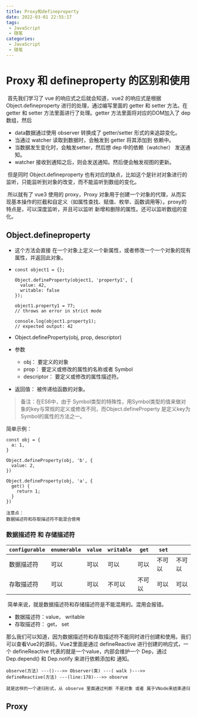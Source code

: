 ```yaml
---
title: Proxy和defineproperty
date: 2022-03-01 22:55:17
tags:
 - JavaScript
 - 随笔
categories:
 - JavaScript
 - 随笔
---
```




#  Proxy 和 defineproperty 的区别和使用

​		首先我们学习了 vue 的响应式之后就会知道，vue2 的响应式是根据 Object.defineproperty 进行的处理，通过编写里面的 getter 和 setter 方法。在getter 和 setter 方法里面进行了处理。getter 方法里面将对应的DOM加入了 dep数组，然后

* data数据通过使用 observer 转换成了 getter/setter 形式的来追踪变化。
* 当通过 watcher 读取到数据时，会触发到 getter 将其添加到 依赖中。
* 当数据发生变化时，会触发setter，然后想 dep 中的依赖（watcher） 发送通知。
* watcher 接收到通知之后，则会发送通知。然后便会触发视图的更新。



​		但是同时 Object.defineproperty 也有对应的缺点，比如这个是针对对象进行的监听，只能监听到对象的改变，而不能监听到数组的变化。

​		所以就有了 vue3 使用的 proxy，Proxy 对象用于创建一个对象的代理，从而实现基本操作的拦截和自定义（如属性查找、赋值、枚举、函数调用等）。proxy的特点是，可以深度监听，并且可以监听 新增和删除的属性。还可以监听数组的变化。



## Object.defineproperty

* 这个方法会直接 在一个对象上定义一个新属性，或者修改一个一个对象的现有属性，并返回此对象。

* ```
  const object1 = {};
  
  Object.defineProperty(object1, 'property1', {
    value: 42,
    writable: false
  });
  
  object1.property1 = 77;
  // throws an error in strict mode
  
  console.log(object1.property1);
  // expected output: 42
  ```

* Object.defineProperty(obj, prop, descriptor)

* 参数

  * obj： 要定义的对象
  * prop： 要定义或修改的属性的名称或者 Symbol
  * descriptor： 要定义或修改的属性描述符。

* 返回值： 被传递给函数的对象。

> 备注：在ES6中，由于 Symbol类型的特殊性，用Symbol类型的值来做对象的key与常规的定义或修改不同，而Object.defineProperty 是定义key为Symbol的属性的方法之一。



简单示例：

```
const obj = {
  a: 1,
}

Object.defineProperty(obj, 'b', {
  value: 2,
})

Object.defineProperty(obj, 'a', {
  get() {
    return 1;
  }
})

注意点：
数据描述符和存取描述符不能混合使用
```

### 数据描述符 和 存储描述符 

| `configurable` | `enumerable` | `value` | `writable` | `get`  | `set`  |        |
| -------------- | ------------ | ------- | ---------- | ------ | ------ | ------ |
| 数据描述符     | 可以         | 可以    | 可以       | 可以   | 不可以 | 不可以 |
| 存取描述符     | 可以         | 可以    | 不可以     | 不可以 | 可以   | 可以   |

​		简单来说，就是数据描述符和存储描述符是不能混用的。混用会报错。

* 数据描述符：value， writable
* 存取描述符： get， set



​		那么我们可以知道，因为数据描述符和存取描述符不能同时进行创建和使用。我们可以查看Vue2的源码，Vue2里面是通过 defineReactive 进行创建的响应式，一个 defineReactive 代表的就是一个value，内部会维护一个 Dep，通过 Dep.depend() 和 Dep.notify 来进行依赖添加和 通知。

```
observe(方法) ---()--->> Observer(类) ---( walk )--->> defineReactive(方法) ---(line:178)--->> observe

就是这样的一个递归形式，从 observe 里面通过判断 不是对象 或者 属于VNode来结束递归
```



## Proxy























